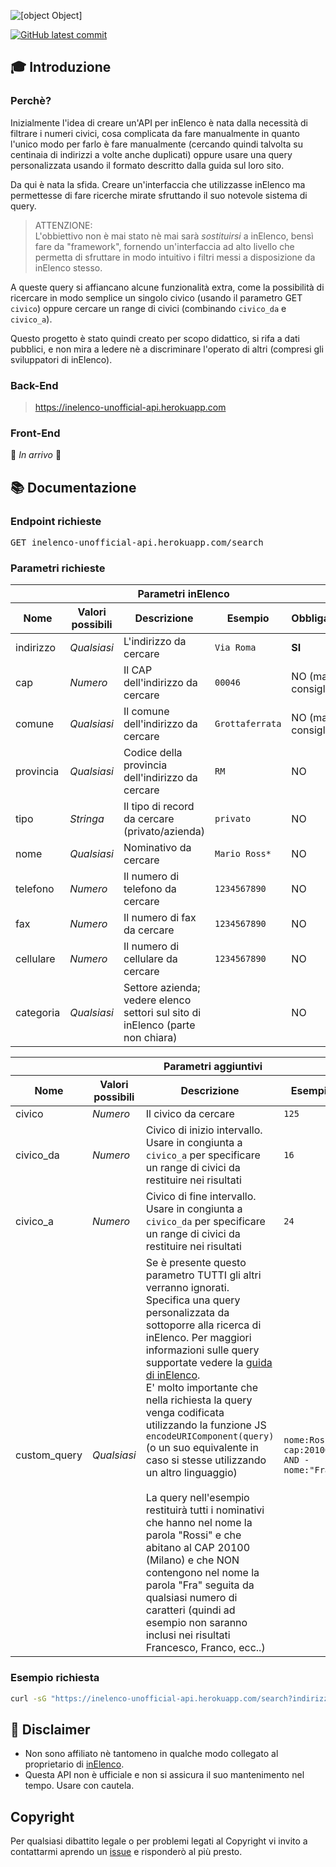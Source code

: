 <!-- 
Per modificare:
	https://socialify.git.ci/LukeSavefrogs/inelenco-unofficial-api?description=1&descriptionEditable=Unofficial%20API%20for%20retrieving%20data%20from%20InElenco&font=Raleway&issues=1&language=1&logo=https%3A%2F%2Fwww.inelenco.com%2Fimg%2FlogoElenco.png&name=1&owner=1&pattern=Plus&stargazers=1&theme=Light 
-->
![[object Object]](https://socialify.git.ci/LukeSavefrogs/inelenco-unofficial-api/image?description=1&descriptionEditable=Unofficial%20API%20for%20retrieving%20data%20from%20InElenco&font=Raleway&issues=1&language=1&logo=https%3A%2F%2Fwww.inelenco.com%2Fimg%2FlogoElenco.png&name=1&owner=1&pattern=Plus&stargazers=1&theme=Light)

[![GitHub latest commit](https://badgen.net/github/last-commit/LukeSavefrogs/inelenco-unofficial-api/main)](https://GitHub.com/LukeSavefrogs/inelenco-unofficial-api/commit/main)

## :mortar_board: Introduzione
### Perchè?
Inizialmente l'idea di creare un'API per inElenco è nata dalla necessità di filtrare i numeri civici, cosa complicata da fare manualmente in quanto l'unico modo per farlo è fare manualmente (cercando quindi talvolta su centinaia di indirizzi a volte anche duplicati) oppure usare una query personalizzata usando il formato descritto dalla guida sul loro sito.  

Da qui è nata la sfida. Creare un'interfaccia che utilizzasse inElenco ma permettesse di fare ricerche mirate sfruttando il suo notevole sistema di query.

> ATTENZIONE:  
> L'obbiettivo non è mai stato nè mai sarà *sostituirsi* a inElenco, bensì fare da "framework", fornendo un'interfaccia ad alto livello che permetta di sfruttare in modo intuitivo i filtri messi a disposizione da inElenco stesso.

A queste query si affiancano alcune funzionalità extra, come la possibilità di ricercare in modo semplice un singolo civico (usando il parametro GET `civico`) oppure cercare un range di civici (combinando `civico_da` e `civico_a`).

Questo progetto è stato quindi creato per scopo didattico, si rifa a dati pubblici, e non mira a ledere nè a discriminare l'operato di altri (compresi gli sviluppatori di inElenco).


### Back-End
> https://inelenco-unofficial-api.herokuapp.com

### Front-End
:rocket: _In arrivo_ :rocket:

## :books: Documentazione
### Endpoint richieste
<pre>
GET inelenco-unofficial-api.herokuapp.com/search
</pre>

### Parametri richieste
<table align="center">
	<thead>
		<tr>
			<th colspan="5" align="center">Parametri inElenco</th>
		</tr>
		<tr>
			<th>Nome</th>
			<th>Valori possibili</th>
			<th>Descrizione</th>
			<th>Esempio</th>
			<th>Obbligatorio</th>
		</tr>
	</thead>
	<tbody>
		<tr>
			<td>indirizzo</td>
			<td><i>Qualsiasi</i></td>
			<td>L'indirizzo da cercare</td>
			<td><code>Via Roma</code></td>
			<td><strong>SI</strong></td>
		</tr>
		<tr>
			<td>cap</td>
			<td><i>Numero</i></td>
			<td>Il CAP dell'indirizzo da cercare</td>
			<td><code>00046</code></td>
			<td>NO (ma consigliato)</td>
		</tr>
		<tr>
			<td>comune</td>
			<td><i>Qualsiasi</i></td>
			<td>Il comune dell'indirizzo da cercare</td>
			<td><code>Grottaferrata</code></td>
			<td>NO (ma consigliato)</td>
		</tr>
		<tr>
			<td>provincia</td>
			<td><i>Qualsiasi</i></td>
			<td>Codice della provincia dell'indirizzo da cercare</td>
			<td><code>RM</code></td>
			<td>NO</td>
		</tr>
		<tr>
			<td>tipo</td>
			<td><i>Stringa</i></td>
			<td>Il tipo di record da cercare (privato/azienda)</td>
			<td><code>privato</code></td>
			<td>NO</td>
		</tr>
		<tr>
			<td>nome</td>
			<td><i>Qualsiasi</i></td>
			<td>Nominativo da cercare</td>
			<td><code>Mario Ross*</code></td>
			<td>NO</td>
		</tr>
		<tr>
			<td>telefono</td>
			<td><i>Numero</i></td>
			<td>Il numero di telefono da cercare</td>
			<td><code>1234567890</code></td>
			<td>NO</td>
		</tr>
		<tr>
			<td>fax</td>
			<td><i>Numero</i></td>
			<td>Il numero di fax da cercare</td>
			<td><code>1234567890</code></td>
			<td>NO</td>
		</tr>
		<tr>
			<td>cellulare</td>
			<td><i>Numero</i></td>
			<td>Il numero di cellulare da cercare</td>
			<td><code>1234567890</code></td>
			<td>NO</td>
		</tr>
		<tr>
			<td>categoria</td>
			<td><i>Qualsiasi</i></td>
			<td>Settore azienda; vedere elenco settori sul sito di inElenco (parte non chiara)</td>
			<td></td>
			<td>NO</td>
		</tr>
	</tbody>
</table>

<table align="center">
	<thead>
		<tr>
			<th colspan="5" align="center">Parametri aggiuntivi</th>
		</tr>
		<tr>
			<th>Nome</th>
			<th>Valori possibili</th>
			<th>Descrizione</th>
			<th>Esempio</th>
			<th>Obbligatorio</th>
		</tr>
	</thead>
	<tbody>
		<tr>
			<td>civico</td>
			<td><i>Numero</i></td>
			<td>Il civico da cercare</td>
			<td><code>125</code></td>
			<td>NO</td>
		</tr>
		<tr>
			<td>civico_da</td>
			<td><i>Numero</i></td>
			<td>Civico di inizio intervallo. Usare in congiunta a <code>civico_a</code> per specificare un range di civici da restituire nei risultati</td>
			<td><code>16</code></td>
			<td>NO</td>
		</tr>
		<tr>
			<td>civico_a</td>
			<td><i>Numero</i></td>
			<td>Civico di fine intervallo. Usare in congiunta a <code>civico_da</code> per specificare un range di civici da restituire nei risultati</td>
			<td><code>24</code></td>
			<td>NO</td>
		</tr>
		<tr>
			<td>custom_query</td>
			<td><i>Qualsiasi</i></td>
			<td>
				Se è presente questo parametro TUTTI gli altri verranno ignorati. Specifica una query personalizzata da sottoporre alla ricerca di inElenco. Per maggiori informazioni sulle query supportate vedere la <a href="https://www.inelenco.com/?dir=guida">guida di inElenco</a>.
				<br>
				E' molto importante che nella richiesta la query venga codificata utilizzando la funzione JS <code>encodeURIComponent(query)</code> (o un suo equivalente in caso si stesse utilizzando un altro linguaggio)
				<br>
				<br>
				La query nell'esempio restituirà tutti i nominativi che hanno nel nome la parola "Rossi" e che abitano al CAP 20100 (Milano) e che NON contengono nel nome la parola "Fra" seguita da qualsiasi numero di caratteri (quindi ad esempio non saranno inclusi nei risultati Francesco, Franco, ecc..)
			</td>
			<td><code>nome:Rossi cap:20100 AND -nome:"Fra*"</code></td>
			<td>NO</td>
		</tr>
	</tbody>
</table>


### Esempio richiesta
```Bash
curl -sG "https://inelenco-unofficial-api.herokuapp.com/search?indirizzo=Via%20Roma&cap=00046&comune=Grottaferrata&provincia=RM&civico_da=68&civico_a=90"
```

## :bell: Disclaimer
- Non sono affiliato nè tantomeno in qualche modo collegato al proprietario di <a href="https://www.inelenco.com/">inElenco</a>.
- Questa API non è ufficiale e non si assicura il suo mantenimento nel tempo. Usare con cautela.

## Copyright
Per qualsiasi dibattito legale o per problemi legati al Copyright vi invito a contattarmi aprendo un [issue](https://github.com/LukeSavefrogs/inelenco-unofficial-api/issues) e risponderò al più presto.
